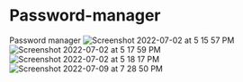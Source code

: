 # Password-manager
Password manager
![Screenshot 2022-07-02 at 5 15 57 PM](https://user-images.githubusercontent.com/98373232/177003052-e615680a-c5ac-44d9-8560-2896b8aef8ad.png)
![Screenshot 2022-07-02 at 5 17 59 PM](https://user-images.githubusercontent.com/98373232/177003054-01e2f82c-ea9d-4411-9ff0-879a63ef8e9d.png)
![Screenshot 2022-07-02 at 5 18 17 PM](https://user-images.githubusercontent.com/98373232/177003055-5f98be4d-455a-4d32-80a5-2a2f7675061f.png)
![Screenshot 2022-07-09 at 7 28 50 PM](https://user-images.githubusercontent.com/98373232/178108951-b1aa88d3-45a6-400b-ac3f-5356a19d25f0.png)
